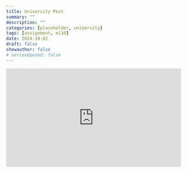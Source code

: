 ```yaml
---
title: University Post
summary: ""
description: ""
categories: [placeholder, university]
tags: [assignment, m110]
date: 2024-10-02
draft: false
showauthor: false
# seriesOpened: false
---
```


<iframe src="https://giphy.com/embed/g01ZnwAUvutuK8GIQn" width="480" height="269" style="" frameBorder="0" class="giphy-embed" allowFullScreen></iframe><p><a href="https://giphy.com/gifs/high-quality-highqualitygifs-g01ZnwAUvutuK8GIQn"></a></p>